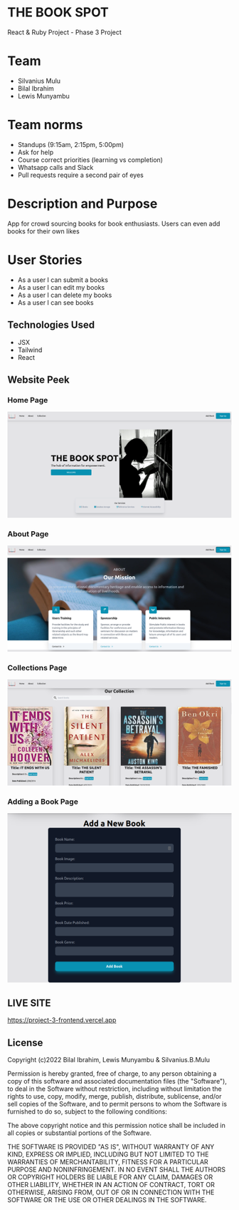 # THE BOOK SPOT
React & Ruby Project - Phase 3 Project

# Team
* Silvanius Mulu
* Bilal Ibrahim
* Lewis Munyambu

# Team norms
* Standups (9:15am, 2:15pm, 5:00pm)
* Ask for help
* Course correct priorities (learning vs completion)
* Whatsapp calls and Slack
* Pull requests require a second pair of eyes

# Description and Purpose
App for crowd sourcing books for book enthusiasts. Users can even add books for their own likes

# User Stories
* As a user I can submit a books
* As a user I can edit my books
* As a user I can delete my books
* As a user I can see books

## Technologies Used
* JSX
* Tailwind
* React


## Website Peek

### Home Page

![Website Screenshot](https://github.com/Mulu007/project-3-frontend/blob/main/src/assests/website%20screenshots/Home.png?raw=true)
### About Page

![Website Screenshot](https://github.com/Mulu007/project-3-frontend/blob/main/src/assests/website%20screenshots/About.png?raw=true)
### Collections Page

![Website Screenshot](https://github.com/Mulu007/project-3-frontend/blob/main/src/assests/website%20screenshots/Collection.png?raw=true)
### Adding a Book Page

![Website Screenshot](https://github.com/Mulu007/project-3-frontend/blob/main/src/assests/website%20screenshots/Newbook.png?raw=true)

## LIVE SITE

https://project-3-frontend.vercel.app

## License

Copyright (c)2022 Bilal Ibrahim, Lewis Munyambu & Silvanius.B.Mulu

Permission is hereby granted, free of charge, to any person obtaining a copy of this software and associated documentation files (the "Software"), to deal in the Software without restriction, including without limitation the rights to use, copy, modify, merge, publish, distribute, sublicense, and/or sell copies of the Software, and to permit persons to whom the Software is furnished to do so, subject to the following conditions:

The above copyright notice and this permission notice shall be included in all copies or substantial portions of the Software.

THE SOFTWARE IS PROVIDED "AS IS", WITHOUT WARRANTY OF ANY KIND, EXPRESS OR IMPLIED, INCLUDING BUT NOT LIMITED TO THE WARRANTIES OF MERCHANTABILITY, FITNESS FOR A PARTICULAR PURPOSE AND NONINFRINGEMENT. IN NO EVENT SHALL THE AUTHORS OR COPYRIGHT HOLDERS BE LIABLE FOR ANY CLAIM, DAMAGES OR OTHER LIABILITY, WHETHER IN AN ACTION OF CONTRACT, TORT OR OTHERWISE, ARISING FROM, OUT OF OR IN CONNECTION WITH THE SOFTWARE OR THE USE OR OTHER DEALINGS IN THE SOFTWARE.
